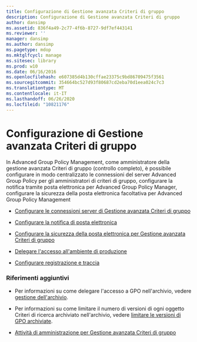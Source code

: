 ```yaml
---
title: Configurazione di Gestione avanzata Criteri di gruppo
description: Configurazione di Gestione avanzata Criteri di gruppo
author: dansimp
ms.assetid: 836f4a49-2c77-4f6b-8727-9df7ef443141
ms.reviewer: ''
manager: dansimp
ms.author: dansimp
ms.pagetype: mdop
ms.mktglfcycl: manage
ms.sitesec: library
ms.prod: w10
ms.date: 06/16/2016
ms.openlocfilehash: e607385d4b130cffae23375c9bd86709475f3561
ms.sourcegitcommit: 354664bc527d93f80687cd2eba70d1eea024c7c3
ms.translationtype: MT
ms.contentlocale: it-IT
ms.lasthandoff: 06/26/2020
ms.locfileid: "10821176"
---
```

# Configurazione di Gestione avanzata Criteri di gruppo


In Advanced Group Policy Management, come amministratore della gestione avanzata Criteri di gruppo (controllo completo), è possibile configurare in modo centralizzato le connessioni del server Advanced Group Policy per gli amministratori di criteri di gruppo, configurare la notifica tramite posta elettronica per Advanced Group Policy Manager, configurare la sicurezza della posta elettronica facoltativa per Advanced Group Policy Management

-   [Configurare le connessioni server di Gestione avanzata Criteri di gruppo](configure-agpm-server-connections-agpm30ops.md)

-   [Configurare la notifica di posta elettronica](configure-e-mail-notification-agpm30ops.md)

-   [Configurare la sicurezza della posta elettronica per Gestione avanzata Criteri di gruppo](configure-e-mail-security-for-agpm-agpm30ops.md)

-   [Delegare l'accesso all'ambiente di produzione](delegate-access-to-the-production-environment-agpm30ops.md)

-   [Configurare registrazione e traccia](configure-logging-and-tracing-agpm30ops.md)

### Riferimenti aggiuntivi

-   Per informazioni su come delegare l'accesso a GPO nell'archivio, vedere [gestione dell'archivio](managing-the-archive.md).

-   Per informazioni su come limitare il numero di versioni di ogni oggetto Criteri di ricerca archiviato nell'archivio, vedere [limitare le versioni di GPO archiviate](limit-the-gpo-versions-stored-agpm30ops.md).

-   [Attività di amministrazione per Gestione avanzata Criteri di gruppo](performing-agpm-administrator-tasks-agpm30ops.md)

 

 





